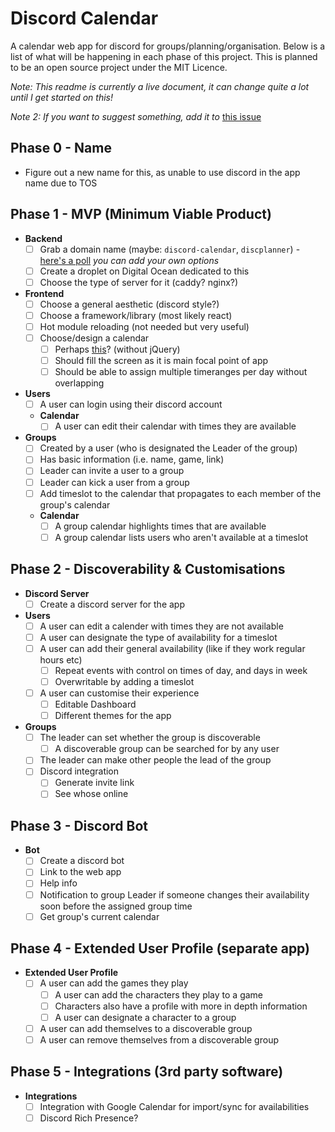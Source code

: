# Discord Calendar
A calendar web app for discord for groups/planning/organisation. Below is a list of what will be happening in each phase of this project. This is planned to be an open source project under the MIT Licence.

*Note: This readme is currently a live document, it can change quite a lot until I get started on this!*

*Note 2: If you want to suggest something, add it to* [this issue](/../../issues/1)

## Phase 0 - Name
- Figure out a new name for this, as unable to use discord in the app name due to TOS

## Phase 1 - MVP (Minimum Viable Product)
- **Backend**
  - [ ] Grab a domain name (maybe: `discord-calendar`, `discplanner`) - [here's a poll](https://pollunit.com/en/polls/0HAn5W1Uobwpa52FJVNtJQ) *you can add your own options*
  - [ ] Create a droplet on Digital Ocean dedicated to this
  - [ ] Choose the type of server for it (caddy? nginx?)
- **Frontend**
  - [ ] Choose a general aesthetic (discord style?)
  - [ ] Choose a framework/library (most likely react)
  - [ ] Hot module reloading (not needed but very useful)
  - [ ] Choose/design a calendar
    - [ ] Perhaps [this](https://codepen.io/zephyr/pen/zKAPrG)? (without jQuery) 
    - [ ] Should fill the screen as it is main focal point of app
    - [ ] Should be able to assign multiple timeranges per day without overlapping
- **Users**
  - [ ] A user can login using their discord account
  - **Calendar**
    - [ ] A user can edit their calendar with times they are available
- **Groups**
  - [ ] Created by a user (who is designated the Leader of the group)
  - [ ] Has basic information (i.e. name, game, link)
  - [ ] Leader can invite a user to a group
  - [ ] Leader can kick a user from a group
  - [ ] Add timeslot to the calendar that propagates to each member of the group's calendar
  - **Calendar**
    - [ ] A group calendar highlights times that are available
    - [ ] A group calendar lists users who aren't available at a timeslot

## Phase 2 - Discoverability & Customisations
- **Discord Server**
  - [ ] Create a discord server for the app
- **Users**
  - [ ] A user can edit a calender with times they are not available
  - [ ] A user can designate the type of availability for a timeslot
  - [ ] A user can add their general availability (like if they work regular hours etc)
    - [ ] Repeat events with control on times of day, and days in week
    - [ ] Overwritable by adding a timeslot
  - [ ] A user can customise their experience
    - [ ] Editable Dashboard
    - [ ] Different themes for the app
- **Groups**
  - [ ] The leader can set whether the group is discoverable
    - [ ] A discoverable group can be searched for by any user
  - [ ] The leader can make other people the lead of the group
  - [ ] Discord integration
    - [ ] Generate invite link
    - [ ] See whose online
  
## Phase 3 - Discord Bot
- **Bot**
  - [ ] Create a discord bot
  - [ ] Link to the web app
  - [ ] Help info
  - [ ] Notification to group Leader if someone changes their availability soon before the assigned group time
  - [ ] Get group's current calendar
  
## Phase 4 - Extended User Profile (separate app)
- **Extended User Profile**
  - [ ] A user can add the games they play
    - [ ] A user can add the characters they play to a game
    - [ ] Characters also have a profile with more in depth information
    - [ ] A user can designate a character to a group
  - [ ] A user can add themselves to a discoverable group
  - [ ] A user can remove themselves from a discoverable group

## Phase 5 - Integrations (3rd party software)
- **Integrations**
  - [ ] Integration with Google Calendar for import/sync for availabilities
  - [ ] Discord Rich Presence?
